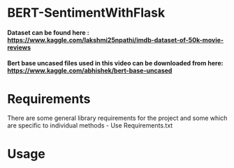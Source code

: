 # BERT-SentimentWithFlask
#### Dataset can be found here : https://www.kaggle.com/lakshmi25npathi/imdb-dataset-of-50k-movie-reviews
#### Bert base uncased files used in this video can be downloaded from here: https://www.kaggle.com/abhishek/bert-base-uncased
# Requirements
 There are some general library requirements for the project and some which are specific to individual methods - Use Requirements.txt

# Usage
